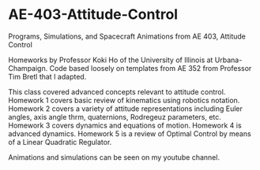 # AE-403-Attitude-Control
Programs, Simulations, and Spacecraft Animations from AE 403, Attitude Control

Homeworks by Professor Koki Ho of the University of Illinois at Urbana-Champaign. Code based loosely on templates from AE 352 from Professor Tim Bretl that I adapted. 

This class covered advanced concepts relevant to attitude control. Homework 1 covers basic review of kinematics using robotics notation. Homework 2 covers a variety of attitude representations including Euler angles, axis angle thrm, quaternions, Rodregeuz parameters, etc. Homework 3 covers dynamics and equations of motion. Homework 4 is advanced dynamics. Homework 5 is a review of Optimal Control by means of a Linear Quadratic Regulator. 

Animations and simulations can be seen on my youtube channel. 
